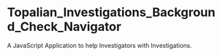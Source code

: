 # Topalian_Investigations_Background_Check_Navigator
A JavaScript Application to help Investigators with Investigations.
